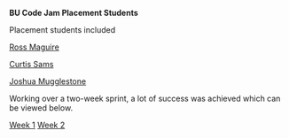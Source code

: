 **BU Code Jam Placement Students** 

Placement students included 

[Ross Maguire](https://github.com/Rossy1995)

[Curtis Sams](https://github.com/CurtisSams)

[Joshua Mugglestone](https://github.com/Jo3115)  

Working over a two-week sprint, a lot of success was achieved which can be viewed below.

[Week 1](https://drive.google.com/open?id=1dQNzwaRR77C3sq9QHjX4I9eoX9Qgxe9k)
[Week 2](https://drive.google.com/open?id=1ezYeHVgW6g1emc2-ghwbyxnxvnXZgxot)
